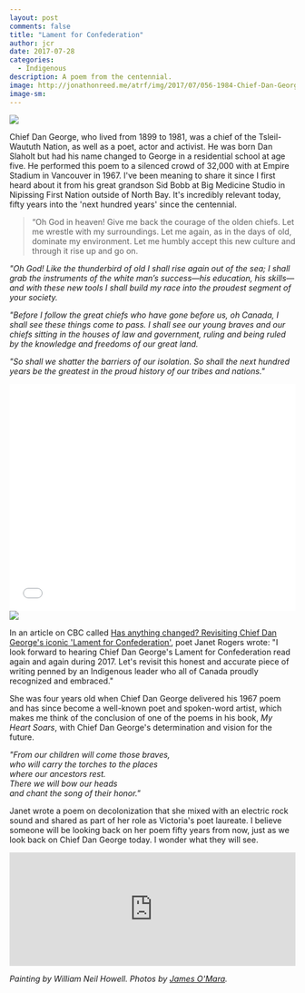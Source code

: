 ```yaml
---
layout: post
comments: false
title: "Lament for Confederation"
author: jcr
date: 2017-07-28
categories:
  - Indigenous
description: A poem from the centennial.
image: http://jonathonreed.me/atrf/img/2017/07/056-1984-Chief-Dan-George.jpg
image-sm:
---
```


<img src="http://jonathonreed.me/atrf/img/2017/07/Rita-Joe-world-premiere-program-notes-Chief-Dan-George.jpg">

Chief Dan George, who lived from 1899 to 1981, was a chief of the Tsleil-Waututh Nation, as well as a poet, actor and activist. He was born Dan Slaholt but had his name changed to George in a residential school at age five. He performed this poem to a silenced crowd of 32,000 with at Empire Stadium in Vancouver in 1967. I've been meaning to share it since I first heard about it from his great grandson Sid Bobb at Big Medicine Studio in Nipissing First Nation outside of North Bay. It's incredibly relevant today, fifty years into the 'next hundred years' since the centennial.

<blockquote>&ldquo;Oh God in heaven! Give me back the courage of the olden chiefs. Let me wrestle with my surroundings. Let me again, as in the days of old, dominate my environment. Let me humbly accept this new culture and through it rise up and go on.</blockquote>

<i>"Oh God! Like the thunderbird of old I shall rise again out of the sea; I shall grab the instruments of the white man’s success—his education, his skills—and with these new tools I shall build my race into the proudest segment of your society.</i>

<i>"Before I follow the great chiefs who have gone before us, oh Canada, I shall see these things come to pass. I shall see our young braves and our chiefs sitting in the houses of law and government, ruling and being ruled by the knowledge and freedoms of our great land.</i>

<i>"So shall we shatter the barriers of our isolation. So shall the next hundred years be the greatest in the proud history of our tribes and nations."</i>

<iframe src="//www.cbc.ca/i/caffeine/syndicate/?mediaId=936571971508" width="100%" height="400" frameborder="0" allowfullscreen style="padding:0"></iframe>

<img src="http://jonathonreed.me/atrf/img/2017/07/chief_dan_george_03.jpg">

In an article on CBC called <a href="http://www.cbc.ca/2017/has-anything-changed-revisiting-chief-dan-george-s-iconic-lament-for-confederation-1.4079657" target="blank">Has anything changed? Revisiting Chief Dan George's iconic 'Lament for Confederation'</a>, poet Janet Rogers wrote: "I look forward to hearing Chief Dan George's Lament for Confederation read again and again during 2017. Let's revisit this honest and accurate piece of writing penned by an Indigenous leader who all of Canada proudly recognized and embraced."

She was four years old when Chief Dan George delivered his 1967 poem and has since become a well-known poet and spoken-word artist, which makes me think of the conclusion of one of the poems in his book, <i>My Heart Soars</i>, with Chief Dan George's determination and vision for the future.

<i>"From our children will come those braves,<br>
who will carry the torches to the places<br>
where our ancestors rest.<br>
There we will bow our heads<br>
and chant the song of their honor."<br></i>

Janet wrote a poem on decolonization that she mixed with an electric rock sound and shared as part of her role as Victoria's poet laureate. I believe someone will be looking back on her poem fifty years from now, just as we look back on Chief Dan George today. I wonder what they will see.

<iframe width="100%" height="200" scrolling="no" frameborder="no" src="https://w.soundcloud.com/player/?url=https%3A//api.soundcloud.com/tracks/310695562&amp;auto_play=false&amp;hide_related=false&amp;show_comments=true&amp;show_user=true&amp;show_reposts=false&amp;visual=true"></iframe>

<i>Painting by William Neil Howell. Photos by <a href="http://www.jamesomara.com/portraits.php" target="blank">James O'Mara</a>.</i>